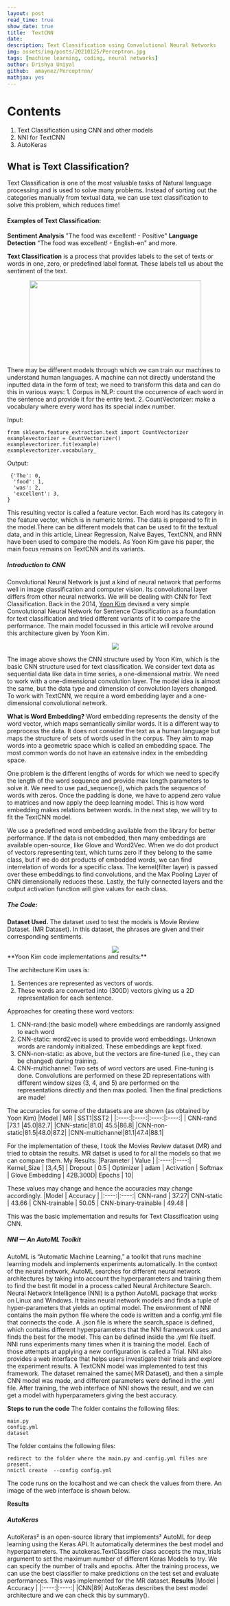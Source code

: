 ```yaml
---
layout: post
read_time: true
show_date: true
title:  TextCNN
date:   
description: Text Classification using Convolutional Neural Networks
img: assets/img/posts/20210125/Perceptron.jpg 
tags: [machine learning, coding, neural networks]
author: Drishya Uniyal
github:  amaynez/Perceptron/
mathjax: yes
---
```

# Contents
1. Text Classification using CNN and other models
2. NNI for TextCNN
3. AutoKeras

## What is Text Classification?

Text Classification is one of the most valuable tasks of Natural language processing and is used to solve many problems. Instead of sorting out the categories manually from textual data, we can use text classification to solve this problem, which reduces time! 
#### Examples of Text Classification:
**Sentiment Analysis** "The food was excellent! - Positive"
**Language Detection** "The food was excellent! - English-en"
and more.

**Text Classification** is a process that provides labels to the set of texts or words in one, zero, or predefined label format. These labels tell us about the sentiment of the text.
<center><img src='pre.PNG' width="400" height="200"></center>
There may be different models through which we can train our machines to understand human languages. A machine can not directly understand the inputted data in the form of text; we need to transform this data and can do this in various ways:
1. Corpus in NLP: count the occurrence of each word in the sentence and provide it for the entire text.
2. CountVectorizer: make a vocabulary where every word has its special index number. 

Input:
    
    from sklearn.feature_extraction.text import CountVectorizer
    examplevectorizer = CountVectorizer()
    examplevectorizer.fit(example)
    examplevectorizer.vocabulary_ 

Output:


     {'The': 0,
      'food': 1,
      'was': 2,
      'excellent': 3,
    } 
    
This resulting vector is called a feature vector. Each word has its category in the feature vector, which is in numeric terms.
The data is prepared to fit in the model.There can be different models that can be used to fit the textual data, and in this article, Linear Regression, Naive Bayes, TextCNN, and RNN have been used to compare the models. 
As Yoon Kim gave his paper, the main focus remains on TextCNN and its variants.

##### Introduction to CNN 
Convolutional Neural Network is just a kind of neural network that performs well in image classification and computer vision. Its convolutional layer differs from other neural networks. We will be dealing with CNN for Text Classification.
Back in the 2014, [Yoon Kim](https://aclanthology.org/D14-1181) devised a very simple Convolutional Neural Network for Sentence Classification as a foundation for text classification and tried different variants of it to compare the performance. The main model focussed in this article will revolve around this architecture given by Yoon Kim.

<center><img src='download.png'></center>

The image above shows the CNN structure used by Yoon Kim, which is the basic CNN structure used for text classification. We consider text data as sequential data like data in time series, a one-dimensional matrix. We need to work with a one-dimensional convolution layer. The model idea is almost the same, but the data type and dimension of convolution layers changed. To work with TextCNN, we require a word embedding layer and a one-dimensional convolutional network. 

**What is Word Embedding?**
Word embedding represents the density of the word vector, which maps semantically similar words. It is a different way to preprocess the data. It does not consider the text as a human language but maps the structure of sets of words used in the corpus. They aim to map words into a geometric space which is called an embedding space.
The most common words do not have an extensive index in the embedding space.

One problem is the different lengths of words for which we need to specify the length of the word sequence and provide max length parameters to solve it. We need to use pad_sequence(), which pads the
sequence of words with zeros. Once the padding is done, we have to append zero value to matrices and now apply the deep learning model. This is how word embedding makes relations between words. In the next step, we will try to fit the TextCNN model.

We use a predefined word embedding available from the library for better performance. If the data is not embedded, then many embeddings are available open-source, like Glove and Word2Vec.
When we do dot product of vectors representing text, which turns zero if they belong to the same class, but if we do dot products of embedded words, we can find interrelation of words for a specific class. The kernel(filter layer) is passed over these embeddings to find convolutions, and the Max Pooling Layer of CNN dimensionally reduces these.
Lastly, the fully connected layers and the output activation function will give values for each class.
##### The Code:
**Dataset Used.**
The dataset used to test the models is Movie Review Dataset. (MR Dataset). In this dataset, the phrases are given and their corresponding sentiments.
<center><img src='data.PNG'></center>
**Yoon Kim code implementations and results:**

The architecture Kim uses is:
1. Sentences are represented as vectors of words.
2. These words are converted into (300D) vectors giving us a 2D representation for each sentence.

Approaches for creating these word vectors:
1. CNN-rand:(the basic model) where embeddings are randomly assigned to each word
2. CNN-static: word2vec is used to provide word embeddings. Unknown words are randomly initialized. These embeddings are kept fixed.
3. CNN-non-static: as above, but the vectors are fine-tuned (i.e., they can be changed) during training.
4. CNN-multichannel: Two sets of word vectors are used. Fine-tuning is done.
Convolutions are performed on these 2D representations with different window sizes (3, 4, and 5) are performed on the representations directly and then max pooled. Then the final predictions are made!

The accuracies for some of the datasets are are shown (as obtained by Yoon Kim)
|Model   |  MR | SST1|SST2 |
|:----:|:----:|:----:|:----:|
| CNN-rand |73.1 |45.0|82.7|
|CNN-static|81.0| 45.5|86.8|
|CNN-non-static|81.5|48.0|87.2|
|CNN-multichannel|81.1|47.4|88.1|

For the implementation of these, I took the Movies Review dataset (MR) and tried to obtain the results. MR datset is used to for all the models so that we can compare them.
My Results:
|Parameter   |  Value | 
|:----:|:----:|
 Kernel_Size | [3,4,5] |
 Dropout | 0.5 | 
 Optimizer | adam |
 Activation | Softmax |
 Glove Embedding | 42B.300D|
 Epochs | 10|
 
These values may change and hence the accuracies may change accordingly.
|Model   |  Accuracy | 
|:----:|:----:|
 CNN-rand | 37.27|
 CNN-static | 43.66 | 
 CNN-trainable | 50.05 | 
 CNN-binary-trainable | 49.48 |
  
 This was the basic implementation and results for Text Classification using CNN.

##### NNI — An AutoML Toolkit
AutoML is “Automatic Machine Learning,” a toolkit that runs machine learning models and implements experiments automatically.
In the context of the neural network, AutoML searches for different neural network architectures by taking into account the hyperparameters and training them to find the best fit model in a process called Neural Architecture Search.
Neural Network Intelligence (NNI) is a python AutoML package that works on Linux and Windows. It trains neural network models and finds a tuple of hyper-parameters that yields an optimal model.
The environment of NNI contains the main python file where the code is written and a config.yml file that connects the code. A .json file is where the search_space is defined, which contains different hyperparameters that the NNI framework uses and finds the best for the model. This can be defined inside the .yml file itself.
NNI runs experiments many times when it is training the model. Each of those attempts at applying a new configuration is called a Trial. NNI also provides a web interface that helps users investigate their trials and explore the experiment results.
A TextCNN model was implemented to test this framework. The dataset remained the same( MR Dataset), and then a simple CNN model was made, and different parameters were defined in the .yml file. After training, the web interface of NNI shows the result, and we can get a model with hyperparameters giving the best accuracy.

**Steps to run the code**
The folder contains the following files:
    
    main.py
    config.yml
    dataset
    
The folder contains the following files:
    
    redirect to the folder where the main.py and config.yml files are present.
    nnictl create  --config config.yml
    
The code runs on the localhost and we can check the values from there. An image of the web interface is shown below.

**Results**

##### AutoKeras
AutoKeras² is an open-source library that implements³ AutoML for deep learning using the Keras API. It automatically determines the best model and hyperparameters. 
The autokeras.TextClassifier class accepts the max_trials argument to set the maximum number of different Keras Models to try. We can specify the number of trails and epochs.
After the training process, we can use the best classifier to make predictions on the test set and evaluate performances. 
This was implemented for the MR dataset.
**Results**
|Model   |  Accuracy | 
|:----:|:----:|
|CNN|89|
AutoKeras describes the best model architecture and we can check this by summary().


